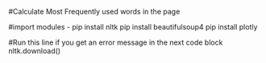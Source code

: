 #Calculate Most Frequently used words in the page 

#import modules - 
pip install nltk
pip install beautifulsoup4
pip install plotly

#Run this line if you get an error message in the next code block
nltk.download()
